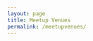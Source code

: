 ```yaml
---
layout: page
title: Meetup Venues
permalink: /meetupvenues/
---
```


<script src="https://embed.github.com/view/geojson/IrishTechCommunity/irishtechcommunity.github.io/master/venues.geojson"></script>
